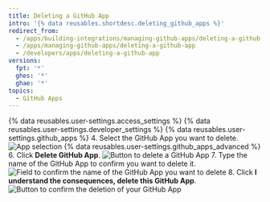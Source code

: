 ```yaml
---
title: Deleting a GitHub App
intro: '{% data reusables.shortdesc.deleting_github_apps %}'
redirect_from:
  - /apps/building-integrations/managing-github-apps/deleting-a-github-app/
  - /apps/managing-github-apps/deleting-a-github-app
  - /developers/apps/deleting-a-github-app
versions:
  fpt: '*'
  ghes: '*'
  ghae: '*'
topics:
  - GitHub Apps
---
```

{% data reusables.user-settings.access_settings %}
{% data reusables.user-settings.developer_settings %}
{% data reusables.user-settings.github_apps %}
4. Select the GitHub App you want to delete.
![App selection](/assets/images/github-apps/github_apps_select-app.png)
{% data reusables.user-settings.github_apps_advanced %}
6. Click **Delete GitHub App**.
![Button to delete a GitHub App](/assets/images/github-apps/github_apps_delete.png)
7. Type the name of the GitHub App to confirm you want to delete it.
![Field to confirm the name of the GitHub App you want to delete](/assets/images/github-apps/github_apps_delete_integration_name.png)
8. Click **I understand the consequences, delete this GitHub App**.
![Button to confirm the deletion of your GitHub App](/assets/images/github-apps/github_apps_confirm_deletion.png)
